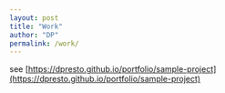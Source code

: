 ```yaml
---
layout: post
title: "Work"
author: "DP"
permalink: /work/
---
```


see [https://dpresto.github.io/portfolio/sample-project](https://dpresto.github.io/portfolio/sample-project)
